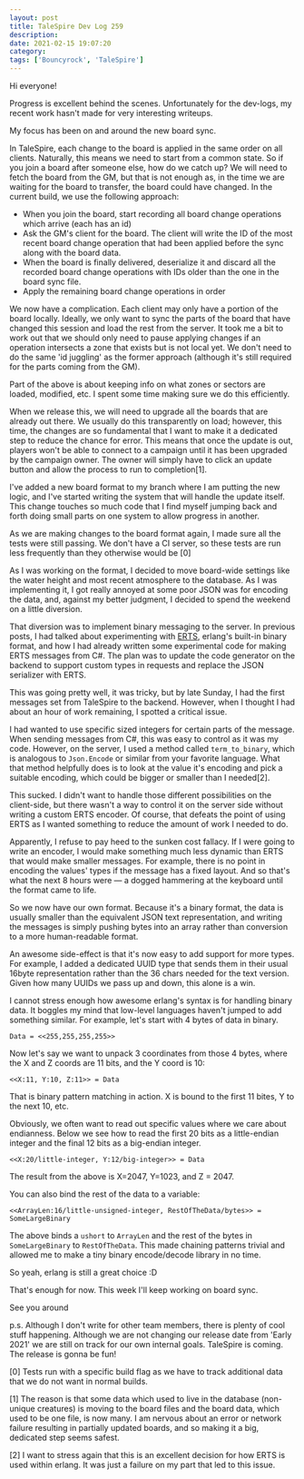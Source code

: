 ```yaml
---
layout: post
title: TaleSpire Dev Log 259
description:
date: 2021-02-15 19:07:20
category:
tags: ['Bouncyrock', 'TaleSpire']
---
```


Hi everyone!

Progress is excellent behind the scenes. Unfortunately for the dev-logs, my recent work hasn't made for very interesting writeups. 

My focus has been on and around the new board sync.

In TaleSpire, each change to the board is applied in the same order on all clients. Naturally, this means we need to start from a common state. So if you join a board after someone else, how do we catch up? We will need to fetch the board from the GM, but that is not enough as, in the time we are waiting for the board to transfer, the board could have changed. In the current build, we use the following approach:

- When you join the board, start recording all board change operations which arrive (each has an id)
- Ask the GM's client for the board. The client will write the ID of the most recent board change operation that had been applied before the sync along with the board data.
- When the board is finally delivered, deserialize it and discard all the recorded board change operations with IDs older than the one in the board sync file. 
- Apply the remaining board change operations in order

We now have a complication. Each client may only have a portion of the board locally. Ideally, we only want to sync the parts of the board that have changed this session and load the rest from the server. It took me a bit to work out that we should only need to pause applying changes if an operation intersects a zone that exists but is not local yet. We don't need to do the same 'id juggling' as the former approach (although it's still required for the parts coming from the GM).

Part of the above is about keeping info on what zones or sectors are loaded, modified, etc. I spent some time making sure we do this efficiently.

When we release this, we will need to upgrade all the boards that are already out there. We usually do this transparently on load; however, this time, the changes are so fundamental that I want to make it a dedicated step to reduce the chance for error. This means that once the update is out, players won't be able to connect to a campaign until it has been upgraded by the campaign owner. The owner will simply have to click an update button and allow the process to run to completion[1].

I've added a new board format to my branch where I am putting the new logic, and I've started writing the system that will handle the update itself. This change touches so much code that I find myself jumping back and forth doing small parts on one system to allow progress in another.

As we are making changes to the board format again, I made sure all the tests were still passing. We don't have a CI server, so these tests are run less frequently than they otherwise would be [0]

As I was working on the format, I decided to move board-wide settings like the water height and most recent atmosphere to the database. As I was implementing it, I got really annoyed at some poor JSON was for encoding the data, and, against my better judgment, I decided to spend the weekend on a little diversion.

That diversion was to implement binary messaging to the server. In previous posts, I had talked about experimenting with [ERTS](https://erlang.org/doc/apps/erts/users_guide.html), erlang's built-in binary format, and how I had already written some experimental code for making ERTS messages from C#. The plan was to update the code generator on the backend to support custom types in requests and replace the JSON serializer with ERTS. 

This was going pretty well, it was tricky, but by late Sunday, I had the first messages set from TaleSpire to the backend. However, when I thought I had about an hour of work remaining, I spotted a critical issue.

I had wanted to use specific sized integers for certain parts of the message. When sending messages from C#, this was easy to control as it was my code. However, on the server, I used a method called `term_to_binary`, which is analogous to `Json.Encode` or similar from your favorite language. What that method helpfully does is to look at the value it's encoding and pick a suitable encoding, which could be bigger or smaller than I needed[2]. 

This sucked. I didn't want to handle those different possibilities on the client-side, but there wasn't a way to control it on the server side without writing a custom ERTS encoder. Of course, that defeats the point of using ERTS as I wanted something to reduce the amount of work I needed to do.

Apparently, I refuse to pay heed to the sunken cost fallacy. If I were going to write an encoder, I would make something much less dynamic than ERTS that would make smaller messages. For example, there is no point in encoding the values' types if the message has a fixed layout. And so that's what the next 8 hours were — a dogged hammering at the keyboard until the format came to life.

So we now have our own format. Because it's a binary format, the data is usually smaller than the equivalent JSON text representation, and writing the messages is simply pushing bytes into an array rather than conversion to a more human-readable format. 

An awesome side-effect is that it's now easy to add support for more types. For example, I added a dedicated UUID type that sends them in their usual 16byte representation rather than the 36 chars needed for the text version. Given how many UUIDs we pass up and down, this alone is a win.

I cannot stress enough how awesome erlang's syntax is for handling binary data. It boggles my mind that low-level languages haven't jumped to add something similar. For example, let's start with 4 bytes of data in binary.

```
Data = <<255,255,255,255>>
```

Now let's say we want to unpack 3 coordinates from those 4 bytes, where the X and Z coords are 11 bits, and the Y coord is 10:

```
<<X:11, Y:10, Z:11>> = Data
```

That is binary pattern matching in action. X is bound to the first 11 bites, Y to the next 10, etc.

Obviously, we often want to read out specific values where we care about endianness. Below we see how to read the first 20 bits as a little-endian integer and the final 12 bits as a big-endian integer.

```
<<X:20/little-integer, Y:12/big-integer>> = Data
```

The result from the above is X=2047, Y=1023, and Z = 2047.

You can also bind the rest of the data to a variable:

```
<<ArrayLen:16/little-unsigned-integer, RestOfTheData/bytes>> = SomeLargeBinary
```
The above binds a `ushort` to `ArrayLen` and the rest of the bytes in `SomeLargeBinary` to `RestOfTheData`. This made chaining patterns trivial and allowed me to make a tiny binary encode/decode library in no time.

So yeah, erlang is still a great choice :D

That's enough for now. This week I'll keep working on board sync.

See you around 

p.s. Although I don't write for other team members, there is plenty of cool stuff happening. Although we are not changing our release date from 'Early 2021' we are still on track for our own internal goals. TaleSpire is coming. The release is gonna be fun!


[0] Tests run with a specific build flag as we have to track additional data that we do not want in normal builds.

[1] The reason is that some data which used to live in the database (non-unique creatures) is moving to the board files and the board data, which used to be one file, is now many. I am nervous about an error or network failure resulting in partially updated boards, and so making it a big, dedicated step seems safest.

[2] I want to stress again that this is an excellent decision for how ERTS is used within erlang. It was just a failure on my part that led to this issue.
